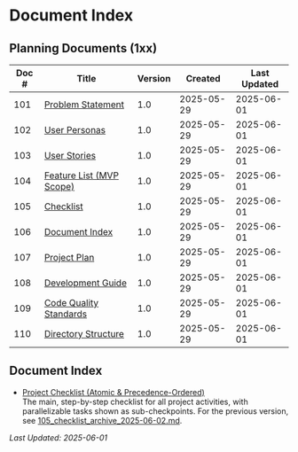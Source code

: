 # Document Index

## Planning Documents (1xx)
| Doc # | Title | Version | Created | Last Updated |
|-------|-------|---------|---------|--------------|
| 101 | [Problem Statement](101_problem_statement.md) | 1.0 | 2025-05-29 | 2025-06-01 |
| 102 | [User Personas](102_user_personas.md) | 1.0 | 2025-05-29 | 2025-06-01 |
| 103 | [User Stories](103_user_stories.md) | 1.0 | 2025-05-29 | 2025-06-01 |
| 104 | [Feature List (MVP Scope)](104_feature_list.md) | 1.0 | 2025-05-29 | 2025-06-01 |
| 105 | [Checklist](105_checklist.md) | 1.0 | 2025-05-29 | 2025-06-01 |
| 106 | [Document Index](106_document_index.md) | 1.0 | 2025-05-29 | 2025-06-01 |
| 107 | [Project Plan](107_project_plan.md) | 1.0 | 2025-05-29 | 2025-06-01 |
| 108 | [Development Guide](108_development.md) | 1.0 | 2025-05-29 | 2025-06-01 |
| 109 | [Code Quality Standards](109_code_quality.md) | 1.0 | 2025-05-29 | 2025-06-01 |
| 110 | [Directory Structure](110_directory_structure.md) | 1.0 | 2025-05-29 | 2025-06-01 |

## Document Index

- [Project Checklist (Atomic & Precedence-Ordered)](105_checklist.md)  
  The main, step-by-step checklist for all project activities, with parallelizable tasks shown as sub-checkpoints. For the previous version, see [105_checklist_archive_2025-06-02.md](105_checklist_archive_2025-06-02.md).

*Last Updated: 2025-06-01*
